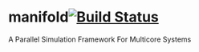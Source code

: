 # manifold[![Build Status](https://travis-ci.org/gtcasl/manifold.svg?branch=master)](https://travis-ci.org/gtcasl/manifold)
A Parallel Simulation Framework For Multicore Systems
